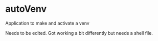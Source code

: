 # autoVenv
Application to make and activate a venv 

Needs to be edited. Got working a bit differently but needs a shell file. 